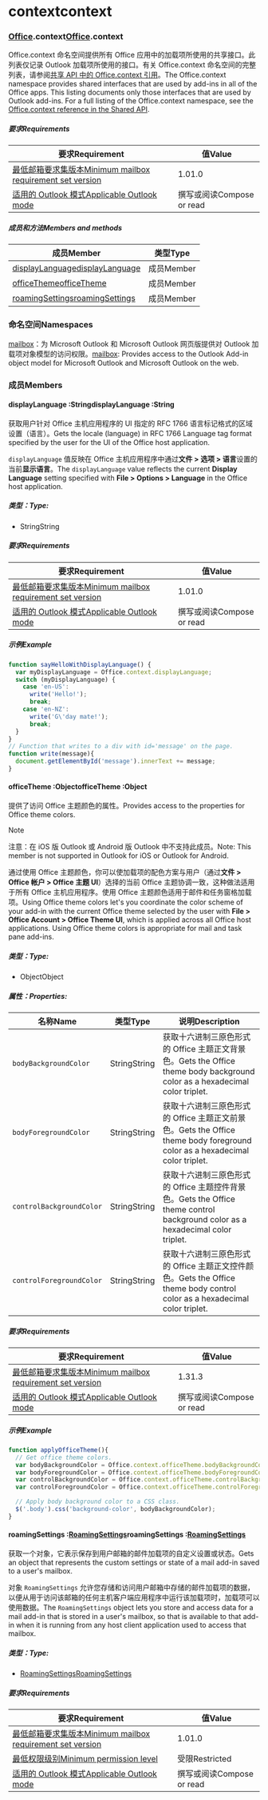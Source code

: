 
# <a name="context"></a><span data-ttu-id="33c3c-101">context</span><span class="sxs-lookup"><span data-stu-id="33c3c-101">context</span></span>

### <a name="officeofficemdcontext"></a><span data-ttu-id="33c3c-102">[Office](Office.md).context</span><span class="sxs-lookup"><span data-stu-id="33c3c-102">[Office](Office.md).context</span></span>

<span data-ttu-id="33c3c-p101">Office.context 命名空间提供所有 Office 应用中的加载项所使用的共享接口。此列表仅记录 Outlook 加载项所使用的接口。有关 Office.context 命名空间的完整列表，请参阅[共享 API 中的 Office.context 引用](/javascript/api/office/office.context)。</span><span class="sxs-lookup"><span data-stu-id="33c3c-p101">The Office.context namespace provides shared interfaces that are used by add-ins in all of the Office apps. This listing documents only those interfaces that are used by Outlook add-ins. For a full listing of the Office.context namespace, see the [Office.context reference in the Shared API](/javascript/api/office/office.context).</span></span>

##### <a name="requirements"></a><span data-ttu-id="33c3c-105">要求</span><span class="sxs-lookup"><span data-stu-id="33c3c-105">Requirements</span></span>

|<span data-ttu-id="33c3c-106">要求</span><span class="sxs-lookup"><span data-stu-id="33c3c-106">Requirement</span></span>| <span data-ttu-id="33c3c-107">值</span><span class="sxs-lookup"><span data-stu-id="33c3c-107">Value</span></span>|
|---|---|
|[<span data-ttu-id="33c3c-108">最低邮箱要求集版本</span><span class="sxs-lookup"><span data-stu-id="33c3c-108">Minimum mailbox requirement set version</span></span>](/office/dev/add-ins/reference/requirement-sets/outlook-api-requirement-sets)| <span data-ttu-id="33c3c-109">1.0</span><span class="sxs-lookup"><span data-stu-id="33c3c-109">1.0</span></span>|
|[<span data-ttu-id="33c3c-110">适用的 Outlook 模式</span><span class="sxs-lookup"><span data-stu-id="33c3c-110">Applicable Outlook mode</span></span>](https://docs.microsoft.com/outlook/add-ins/#extension-points)| <span data-ttu-id="33c3c-111">撰写或阅读​</span><span class="sxs-lookup"><span data-stu-id="33c3c-111">Compose or read</span></span>|

##### <a name="members-and-methods"></a><span data-ttu-id="33c3c-112">成员和方法</span><span class="sxs-lookup"><span data-stu-id="33c3c-112">Members and methods</span></span>

| <span data-ttu-id="33c3c-113">成员</span><span class="sxs-lookup"><span data-stu-id="33c3c-113">Member</span></span> | <span data-ttu-id="33c3c-114">类型</span><span class="sxs-lookup"><span data-stu-id="33c3c-114">Type</span></span> |
|--------|------|
| [<span data-ttu-id="33c3c-115">displayLanguage</span><span class="sxs-lookup"><span data-stu-id="33c3c-115">displayLanguage</span></span>](#displaylanguage-string) | <span data-ttu-id="33c3c-116">成员</span><span class="sxs-lookup"><span data-stu-id="33c3c-116">Member</span></span> |
| [<span data-ttu-id="33c3c-117">officeTheme</span><span class="sxs-lookup"><span data-stu-id="33c3c-117">officeTheme</span></span>](#officetheme-object) | <span data-ttu-id="33c3c-118">成员</span><span class="sxs-lookup"><span data-stu-id="33c3c-118">Member</span></span> |
| [<span data-ttu-id="33c3c-119">roamingSettings</span><span class="sxs-lookup"><span data-stu-id="33c3c-119">roamingSettings</span></span>](#roamingsettings-roamingsettingsjavascriptapioutlookofficeroamingsettings) | <span data-ttu-id="33c3c-120">成员</span><span class="sxs-lookup"><span data-stu-id="33c3c-120">Member</span></span> |

### <a name="namespaces"></a><span data-ttu-id="33c3c-121">命名空间</span><span class="sxs-lookup"><span data-stu-id="33c3c-121">Namespaces</span></span>

<span data-ttu-id="33c3c-122">[mailbox](office.context.mailbox.md)：为 Microsoft Outlook 和 Microsoft Outlook 网页版提供对 Outlook 加载项对象模型的访问权限。</span><span class="sxs-lookup"><span data-stu-id="33c3c-122">[mailbox](office.context.mailbox.md): Provides access to the Outlook Add-in object model for Microsoft Outlook and Microsoft Outlook on the web.</span></span>

### <a name="members"></a><span data-ttu-id="33c3c-123">成员</span><span class="sxs-lookup"><span data-stu-id="33c3c-123">Members</span></span>

####  <a name="displaylanguage-string"></a><span data-ttu-id="33c3c-124">displayLanguage :String</span><span class="sxs-lookup"><span data-stu-id="33c3c-124">displayLanguage :String</span></span>

<span data-ttu-id="33c3c-125">获取用户针对 Office 主机应用程序的 UI 指定的 RFC 1766 语言标记格式的区域设置（语言）。</span><span class="sxs-lookup"><span data-stu-id="33c3c-125">Gets the locale (language) in RFC 1766 Language tag format specified by the user for the UI of the Office host application.</span></span>

<span data-ttu-id="33c3c-126">`displayLanguage` 值反映在 Office 主机应用程序中通过**文件 > 选项 > 语言**设置的当前**显示语言**。</span><span class="sxs-lookup"><span data-stu-id="33c3c-126">The `displayLanguage` value reflects the current **Display Language** setting specified with **File > Options > Language** in the Office host application.</span></span>

##### <a name="type"></a><span data-ttu-id="33c3c-127">类型：</span><span class="sxs-lookup"><span data-stu-id="33c3c-127">Type:</span></span>

*   <span data-ttu-id="33c3c-128">String</span><span class="sxs-lookup"><span data-stu-id="33c3c-128">String</span></span>

##### <a name="requirements"></a><span data-ttu-id="33c3c-129">要求</span><span class="sxs-lookup"><span data-stu-id="33c3c-129">Requirements</span></span>

|<span data-ttu-id="33c3c-130">要求</span><span class="sxs-lookup"><span data-stu-id="33c3c-130">Requirement</span></span>| <span data-ttu-id="33c3c-131">值</span><span class="sxs-lookup"><span data-stu-id="33c3c-131">Value</span></span>|
|---|---|
|[<span data-ttu-id="33c3c-132">最低邮箱要求集版本</span><span class="sxs-lookup"><span data-stu-id="33c3c-132">Minimum mailbox requirement set version</span></span>](/office/dev/add-ins/reference/requirement-sets/outlook-api-requirement-sets)| <span data-ttu-id="33c3c-133">1.0</span><span class="sxs-lookup"><span data-stu-id="33c3c-133">1.0</span></span>|
|[<span data-ttu-id="33c3c-134">适用的 Outlook 模式</span><span class="sxs-lookup"><span data-stu-id="33c3c-134">Applicable Outlook mode</span></span>](https://docs.microsoft.com/outlook/add-ins/#extension-points)| <span data-ttu-id="33c3c-135">撰写或阅读​</span><span class="sxs-lookup"><span data-stu-id="33c3c-135">Compose or read</span></span>|

##### <a name="example"></a><span data-ttu-id="33c3c-136">示例</span><span class="sxs-lookup"><span data-stu-id="33c3c-136">Example</span></span>

```js
function sayHelloWithDisplayLanguage() {
  var myDisplayLanguage = Office.context.displayLanguage;
  switch (myDisplayLanguage) {
    case 'en-US':
      write('Hello!');
      break;
    case 'en-NZ':
      write('G\'day mate!');
      break;
  }
}
// Function that writes to a div with id='message' on the page.
function write(message){
  document.getElementById('message').innerText += message;
}
```

####  <a name="officetheme-object"></a><span data-ttu-id="33c3c-137">officeTheme :Object</span><span class="sxs-lookup"><span data-stu-id="33c3c-137">officeTheme :Object</span></span>

<span data-ttu-id="33c3c-138">提供了访问 Office 主题颜色的属性。</span><span class="sxs-lookup"><span data-stu-id="33c3c-138">Provides access to the properties for Office theme colors.</span></span>

> [!NOTE]
> <span data-ttu-id="33c3c-139">注意：在 iOS 版 Outlook 或  Android 版 Outlook 中不支持此成员。</span><span class="sxs-lookup"><span data-stu-id="33c3c-139">Note: This member is not supported in Outlook for iOS or Outlook for Android.</span></span>

<span data-ttu-id="33c3c-p102">通过使用 Office 主题颜色，你可以使加载项的配色方案与用户（通过**文件 > Office 帐户 > Office 主题 UI**）选择的当前 Office 主题协调一致，这种做法适用于所有 Office 主机应用程序。使用 Office 主题颜色适用于邮件和任务窗格加载项。</span><span class="sxs-lookup"><span data-stu-id="33c3c-p102">Using Office theme colors let's you coordinate the color scheme of your add-in with the current Office theme selected by the user with **File > Office Account > Office Theme UI**, which is applied across all Office host applications. Using Office theme colors is appropriate for mail and task pane add-ins.</span></span>

##### <a name="type"></a><span data-ttu-id="33c3c-142">类型：</span><span class="sxs-lookup"><span data-stu-id="33c3c-142">Type:</span></span>

*   <span data-ttu-id="33c3c-143">Object</span><span class="sxs-lookup"><span data-stu-id="33c3c-143">Object</span></span>

##### <a name="properties"></a><span data-ttu-id="33c3c-144">属性：</span><span class="sxs-lookup"><span data-stu-id="33c3c-144">Properties:</span></span>

|<span data-ttu-id="33c3c-145">名称</span><span class="sxs-lookup"><span data-stu-id="33c3c-145">Name</span></span>| <span data-ttu-id="33c3c-146">类型</span><span class="sxs-lookup"><span data-stu-id="33c3c-146">Type</span></span>| <span data-ttu-id="33c3c-147">说明</span><span class="sxs-lookup"><span data-stu-id="33c3c-147">Description</span></span>|
|---|---|---|
|`bodyBackgroundColor`| <span data-ttu-id="33c3c-148">String</span><span class="sxs-lookup"><span data-stu-id="33c3c-148">String</span></span>|<span data-ttu-id="33c3c-149">获取十六进制三原色形式的 Office 主题正文背景色。</span><span class="sxs-lookup"><span data-stu-id="33c3c-149">Gets the Office theme body background color as a hexadecimal color triplet.</span></span>|
|`bodyForegroundColor`| <span data-ttu-id="33c3c-150">String</span><span class="sxs-lookup"><span data-stu-id="33c3c-150">String</span></span>|<span data-ttu-id="33c3c-151">获取十六进制三原色形式的 Office 主题正文前景色。</span><span class="sxs-lookup"><span data-stu-id="33c3c-151">Gets the Office theme body foreground color as a hexadecimal color triplet.</span></span>|
|`controlBackgroundColor`| <span data-ttu-id="33c3c-152">String</span><span class="sxs-lookup"><span data-stu-id="33c3c-152">String</span></span>|<span data-ttu-id="33c3c-153">获取十六进制三原色形式的 Office 主题控件背景色。</span><span class="sxs-lookup"><span data-stu-id="33c3c-153">Gets the Office theme control background color as a hexadecimal color triplet.</span></span>|
|`controlForegroundColor`| <span data-ttu-id="33c3c-154">String</span><span class="sxs-lookup"><span data-stu-id="33c3c-154">String</span></span>|<span data-ttu-id="33c3c-155">获取十六进制三原色形式的 Office 主题正文控件颜色。</span><span class="sxs-lookup"><span data-stu-id="33c3c-155">Gets the Office theme body control color as a hexadecimal color triplet.</span></span>|

##### <a name="requirements"></a><span data-ttu-id="33c3c-156">要求</span><span class="sxs-lookup"><span data-stu-id="33c3c-156">Requirements</span></span>

|<span data-ttu-id="33c3c-157">要求</span><span class="sxs-lookup"><span data-stu-id="33c3c-157">Requirement</span></span>| <span data-ttu-id="33c3c-158">值</span><span class="sxs-lookup"><span data-stu-id="33c3c-158">Value</span></span>|
|---|---|
|[<span data-ttu-id="33c3c-159">最低邮箱要求集版本</span><span class="sxs-lookup"><span data-stu-id="33c3c-159">Minimum mailbox requirement set version</span></span>](/office/dev/add-ins/reference/requirement-sets/outlook-api-requirement-sets)| <span data-ttu-id="33c3c-160">1.3</span><span class="sxs-lookup"><span data-stu-id="33c3c-160">1.3</span></span>|
|[<span data-ttu-id="33c3c-161">适用的 Outlook 模式</span><span class="sxs-lookup"><span data-stu-id="33c3c-161">Applicable Outlook mode</span></span>](https://docs.microsoft.com/outlook/add-ins/#extension-points)| <span data-ttu-id="33c3c-162">撰写或阅读​</span><span class="sxs-lookup"><span data-stu-id="33c3c-162">Compose or read</span></span>|

##### <a name="example"></a><span data-ttu-id="33c3c-163">示例</span><span class="sxs-lookup"><span data-stu-id="33c3c-163">Example</span></span>

```js
function applyOfficeTheme(){
  // Get office theme colors.
  var bodyBackgroundColor = Office.context.officeTheme.bodyBackgroundColor;
  var bodyForegroundColor = Office.context.officeTheme.bodyForegroundColor;
  var controlBackgroundColor = Office.context.officeTheme.controlBackgroundColor
  var controlForegroundColor = Office.context.officeTheme.controlForegroundColor;

  // Apply body background color to a CSS class.
  $('.body').css('background-color', bodyBackgroundColor);
}
```

####  <a name="roamingsettings-roamingsettingsjavascriptapioutlookofficeroamingsettings"></a><span data-ttu-id="33c3c-164">roamingSettings :[RoamingSettings](/javascript/api/outlook/office.RoamingSettings)</span><span class="sxs-lookup"><span data-stu-id="33c3c-164">roamingSettings :[RoamingSettings](/javascript/api/outlook/office.RoamingSettings)</span></span>

<span data-ttu-id="33c3c-165">获取一个对象，它表示保存到用户邮箱的邮件加载项的自定义设置或状态。</span><span class="sxs-lookup"><span data-stu-id="33c3c-165">Gets an object that represents the custom settings or state of a mail add-in saved to a user's mailbox.</span></span>

<span data-ttu-id="33c3c-166">对象 `RoamingSettings` 允许您存储和访问用户邮箱中存储的邮件加载项的数据，以便从用于访问该邮箱的任何主机客户端应用程序中运行该加载项时，加载项可以使用数据。</span><span class="sxs-lookup"><span data-stu-id="33c3c-166">The `RoamingSettings` object lets you store and access data for a mail add-in that is stored in a user's mailbox, so that is available to that add-in when it is running from any host client application used to access that mailbox.</span></span>

##### <a name="type"></a><span data-ttu-id="33c3c-167">类型：</span><span class="sxs-lookup"><span data-stu-id="33c3c-167">Type:</span></span>

*   [<span data-ttu-id="33c3c-168">RoamingSettings</span><span class="sxs-lookup"><span data-stu-id="33c3c-168">RoamingSettings</span></span>](/javascript/api/outlook/office.RoamingSettings)

##### <a name="requirements"></a><span data-ttu-id="33c3c-169">要求</span><span class="sxs-lookup"><span data-stu-id="33c3c-169">Requirements</span></span>

|<span data-ttu-id="33c3c-170">要求</span><span class="sxs-lookup"><span data-stu-id="33c3c-170">Requirement</span></span>| <span data-ttu-id="33c3c-171">值</span><span class="sxs-lookup"><span data-stu-id="33c3c-171">Value</span></span>|
|---|---|
|[<span data-ttu-id="33c3c-172">最低邮箱要求集版本</span><span class="sxs-lookup"><span data-stu-id="33c3c-172">Minimum mailbox requirement set version</span></span>](/office/dev/add-ins/reference/requirement-sets/outlook-api-requirement-sets)| <span data-ttu-id="33c3c-173">1.0</span><span class="sxs-lookup"><span data-stu-id="33c3c-173">1.0</span></span>|
|[<span data-ttu-id="33c3c-174">最低权限级别</span><span class="sxs-lookup"><span data-stu-id="33c3c-174">Minimum permission level</span></span>](https://docs.microsoft.com/outlook/add-ins/understanding-outlook-add-in-permissions)| <span data-ttu-id="33c3c-175">受限</span><span class="sxs-lookup"><span data-stu-id="33c3c-175">Restricted</span></span>|
|[<span data-ttu-id="33c3c-176">适用的 Outlook 模式</span><span class="sxs-lookup"><span data-stu-id="33c3c-176">Applicable Outlook mode</span></span>](https://docs.microsoft.com/outlook/add-ins/#extension-points)| <span data-ttu-id="33c3c-177">撰写或阅读​</span><span class="sxs-lookup"><span data-stu-id="33c3c-177">Compose or read</span></span>|